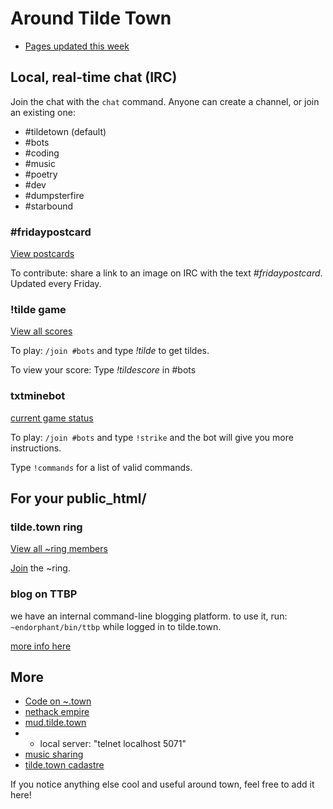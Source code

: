 Around Tilde Town
=================

- [Pages updated this week](/~ags/updated.html)

## Local, real-time chat (IRC)

Join the chat with the `chat` command. Anyone can create a channel, or join an existing one:

- &#35;tildetown (default)
- &#35;bots
- &#35;coding
- &#35;music
- &#35;poetry
- &#35;dev
- &#35;dumpsterfire
- &#35;starbound

### #fridaypostcard
[View postcards](http://tilde.town/~jumblesale/fp.html)

To contribute: share a link to an image on IRC with the text _#fridaypostcard_. Updated every Friday.

### !tilde game
[View all scores](http://tilde.town/~bear/tildescores.html)

To play: `/join #bots` and type _!tilde_ to get tildes.

To view your score: Type _!tildescore_ in #bots

### txtminebot

[current game status](http://tilde.town/~endorphant/plaintxtmines/world.html)

To play: `/join #bots` and type `!strike` and the bot will give you more instructions.

Type `!commands` for a list of valid commands.

## For your public\_html/

### tilde.town ring
[View all ~ring members](http://tilde.town/~um/tilde_ring/members.html)

[Join](http://tilde.town/~um/tilde_ring/join.html) the ~ring.

### blog on TTBP
we have an internal command-line blogging platform. to use it, run:
`~endorphant/bin/ttbp` while logged in to tilde.town.

[more info here](http://tilde.town/~endorphant/ttbp)


## More
- [Code on ~.town](/~bear/code.html)
- [nethack empire](/~endorphant/nethackempire.html)
- [mud.tilde.town](http://github.com/selfsame/mud.tilde.town)
- - local server: "telnet localhost 5071"
- [music sharing](/~desvox/music.html)
- [tilde.town cadastre](/~troido/cadastre)

If you notice anything else cool and useful around town, feel free to add it here!
